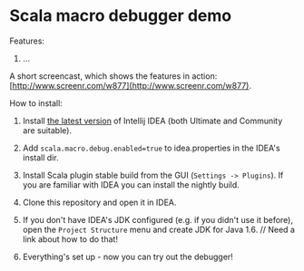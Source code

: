 Scala macro debugger demo
========

Features:

1. ...

A short screencast, which shows the features in action: [http://www.screenr.com/w877](http://www.screenr.com/w877).

How to install:

1. Install [the latest version](http://www.jetbrains.com/idea/download/index.html) of Intellij IDEA (both Ultimate and Community are suitable).

2. Add `scala.macro.debug.enabled=true` to idea.properties in the IDEA's install dir.

3. Install Scala plugin stable build from the GUI (`Settings -> Plugins`). If you are familiar with IDEA you can install the nightly build.

4. Clone this repository and open it in IDEA.

5. If you don't have IDEA's JDK configured (e.g. if you didn't use it before), open the `Project Structure` menu and create JDK for Java 1.6. // Need a link about how to do that!

6. Everything's set up - now you can try out the debugger!


